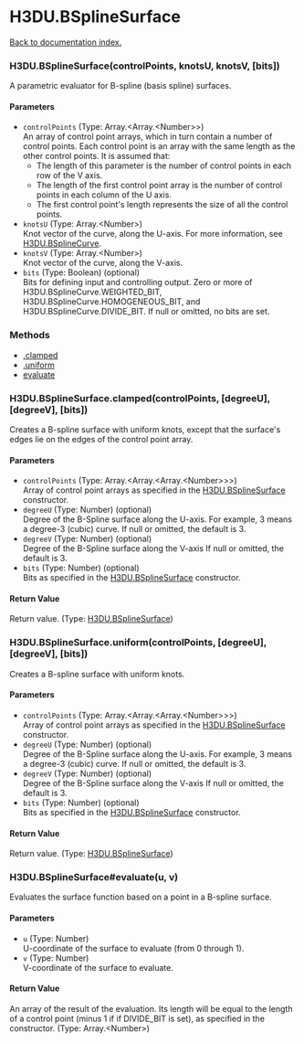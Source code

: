 # H3DU.BSplineSurface

[Back to documentation index.](index.md)

### H3DU.BSplineSurface(controlPoints, knotsU, knotsV, [bits]) <a id='H3DU_BSplineSurface'></a>

A parametric evaluator for B-spline (basis spline) surfaces.

#### Parameters

* `controlPoints` (Type: Array.&lt;Array.&lt;Number>>)<br>
    An array of control point arrays, which in turn contain a number of control points. Each control point is an array with the same length as the other control points. It is assumed that:<ul> <li>The length of this parameter is the number of control points in each row of the V axis. <li>The length of the first control point array is the number of control points in each column of the U axis. <li>The first control point's length represents the size of all the control points. </ul>
* `knotsU` (Type: Array.&lt;Number>)<br>
    Knot vector of the curve, along the U-axis. For more information, see <a href="H3DU_BSplineCurve.md">H3DU.BSplineCurve</a>.
* `knotsV` (Type: Array.&lt;Number>)<br>
    Knot vector of the curve, along the V-axis.
* `bits` (Type: Boolean) (optional)<br>
    Bits for defining input and controlling output. Zero or more of H3DU.BSplineCurve.WEIGHTED_BIT, H3DU.BSplineCurve.HOMOGENEOUS_BIT, and H3DU.BSplineCurve.DIVIDE_BIT. If null or omitted, no bits are set.

### Methods

* [.clamped](#H3DU_BSplineSurface_clamped)
* [.uniform](#H3DU_BSplineSurface_uniform)
* [evaluate](#H3DU_BSplineSurface_H3DU_BSplineSurface_evaluate)

### H3DU.BSplineSurface.clamped(controlPoints, [degreeU], [degreeV], [bits]) <a id='H3DU_BSplineSurface_clamped'></a>

Creates a B-spline surface with uniform knots, except that
the surface's edges lie on the edges of the control point array.

#### Parameters

* `controlPoints` (Type: Array.&lt;Array.&lt;Array.&lt;Number>>>)<br>
    Array of control point arrays as specified in the <a href="H3DU_BSplineSurface.md">H3DU.BSplineSurface</a> constructor.
* `degreeU` (Type: Number) (optional)<br>
    Degree of the B-Spline surface along the U-axis. For example, 3 means a degree-3 (cubic) curve. If null or omitted, the default is 3.
* `degreeV` (Type: Number) (optional)<br>
    Degree of the B-Spline surface along the V-axis If null or omitted, the default is 3.
* `bits` (Type: Number) (optional)<br>
    Bits as specified in the <a href="H3DU_BSplineSurface.md">H3DU.BSplineSurface</a> constructor.

#### Return Value

Return value. (Type: <a href="H3DU_BSplineSurface.md">H3DU.BSplineSurface</a>)

### H3DU.BSplineSurface.uniform(controlPoints, [degreeU], [degreeV], [bits]) <a id='H3DU_BSplineSurface_uniform'></a>

Creates a B-spline surface with uniform knots.

#### Parameters

* `controlPoints` (Type: Array.&lt;Array.&lt;Array.&lt;Number>>>)<br>
    Array of control point arrays as specified in the <a href="H3DU_BSplineSurface.md">H3DU.BSplineSurface</a> constructor.
* `degreeU` (Type: Number) (optional)<br>
    Degree of the B-Spline surface along the U-axis. For example, 3 means a degree-3 (cubic) curve. If null or omitted, the default is 3.
* `degreeV` (Type: Number) (optional)<br>
    Degree of the B-Spline surface along the V-axis If null or omitted, the default is 3.
* `bits` (Type: Number) (optional)<br>
    Bits as specified in the <a href="H3DU_BSplineSurface.md">H3DU.BSplineSurface</a> constructor.

#### Return Value

Return value. (Type: <a href="H3DU_BSplineSurface.md">H3DU.BSplineSurface</a>)

### H3DU.BSplineSurface#evaluate(u, v) <a id='H3DU_BSplineSurface_H3DU_BSplineSurface_evaluate'></a>

Evaluates the surface function based on a point
in a B-spline surface.

#### Parameters

* `u` (Type: Number)<br>
    U-coordinate of the surface to evaluate (from 0 through 1).
* `v` (Type: Number)<br>
    V-coordinate of the surface to evaluate.

#### Return Value

An array of the result of
the evaluation. Its length will be equal to the
length of a control point (minus 1 if if DIVIDE_BIT is set), as specified in the constructor. (Type: Array.&lt;Number>)
